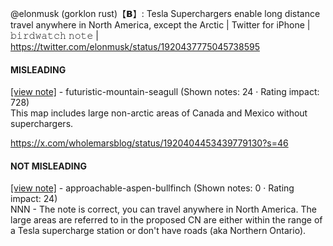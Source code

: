@elonmusk (gorklon rust)【𝗕】: Tesla Superchargers enable long distance travel anywhere in North America, except the Arctic | Twitter for iPhone | 𝚋𝚒𝚛𝚍𝚠𝚊𝚝𝚌𝚑 𝚗𝚘𝚝𝚎 | https://twitter.com/elonmusk/status/1920437775045738595

#### MISLEADING

[[view note]](https://x.com/i/birdwatch/n/1920641381439332839) - futuristic-mountain-seagull (Shown notes: 24 · Rating impact: 728)\
This map includes large non-arctic areas of Canada and Mexico without superchargers.

https://x.com/wholemarsblog/status/1920404453439779130?s=46

#### NOT MISLEADING

[[view note]](https://x.com/i/birdwatch/n/1920657535503102156) - approachable-aspen-bullfinch (Shown notes: 0 · Rating impact: 24)\
NNN - The note is correct, you can travel anywhere in North America.  The large areas are referred to in the proposed CN are either within the range of a Tesla supercharge station or don't have roads (aka Northern Ontario).
